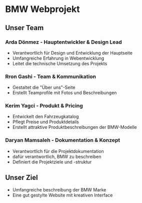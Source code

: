# BMW Webprojekt

## Unser Team

### Arda Dönmez - Hauptentwickler & Design Lead
- Verantwortlich für Design und Entwicklung der Hauptseite
- Umfangreiche Erfahrung in Webentwicklung  
- Leitet die technische Umsetzung des Projekts

### Rron Gashi - Team & Kommunikation
- Gestaltet die "Über uns"-Seite
- Erstellt Teamprofile mit Fotos und Beschreibungen

### Kerim Yagci - Produkt & Pricing
- Entwickelt den Fahrzeugkatalog
- Pflegt Preise und Produktdetails
- Erstellt attraktive Produktbeschreibungen der BMW-Modelle

### Daryan Mamsaleh - Dokumentation & Konzept 
- Verantwortlich für die Projektdokumentation
- dafür verantwortlich, BMW zu beschreiben
- Definiert die Projektziele und -struktur

## Unser Ziel
- Umfangreiche beschreibung der BMW Marke
- Eine gut gestylte Website mit kreativen Interface


